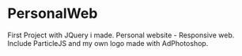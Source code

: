 # PersonalWeb

First Project with JQuery i made.
Personal website - Responsive web.
Include ParticleJS and my own logo made with AdPhotoshop.
